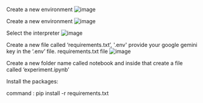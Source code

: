 Create a new environment
![image](https://github.com/user-attachments/assets/47dfad74-8392-4c50-92a8-da4e6bf4fb28)

Create a new environment
![image](https://github.com/user-attachments/assets/c5634b5d-3142-484f-8a62-5443aaa4ce5a)

Select the interpreter 
![image](https://github.com/user-attachments/assets/1a490888-95e6-433d-a972-3270ddcbeaa3)

Create a new file called ‘requirements.txt’, '.env'
provide your google gemini key in the  ‘.env’ file.
requirements.txt file
![image](https://github.com/user-attachments/assets/c65e6686-0814-40b9-9038-5c8daae1d889)

Create a new folder name called notebook and inside that create a file called ‘experiment.ipynb’

Install the packages:

command : pip install -r requirements.txt









